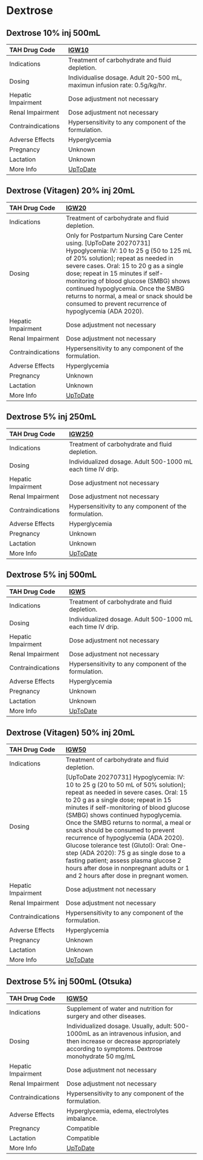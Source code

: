 # Dextrose

## Dextrose 10% inj 500mL

| TAH Drug Code      | [IGW10](https://www.tahsda.org.tw/drugs/hissearch.php?drug_code=IGW10)                                  |
|:-------------------|:--------------------------------------------------------------------------------------------------------|
| Indications        | Treatment of carbohydrate and fluid depletion.                                                          |
| Dosing             | Individualise dosage. Adult 20-500 mL, maximun infusion rate: 0.5g/kg/hr.                               |
| Hepatic Impairment | Dose adjustment not necessary                                                                           |
| Renal Impairment   | Dose adjustment not necessary                                                                           |
| Contraindications  | Hypersensitivity to any component of the formulation.                                                   |
| Adverse Effects    | Hyperglycemia                                                                                           |
| Pregnancy          | Unknown                                                                                                 |
| Lactation          | Unknown                                                                                                 |
| More Info          | [UpToDate](https://www.uptodate.com/contents/instant-glucose-and-intravenous-dextrose-drug-information) |

## Dextrose (Vitagen) 20% inj 20mL

| TAH Drug Code      | [IGW20](https://www.tahsda.org.tw/drugs/hissearch.php?drug_code=IGW20)                                                                                                                                                                                                                                                                                                                                                   |
|:-------------------|:-------------------------------------------------------------------------------------------------------------------------------------------------------------------------------------------------------------------------------------------------------------------------------------------------------------------------------------------------------------------------------------------------------------------------|
| Indications        | Treatment of carbohydrate and fluid depletion.                                                                                                                                                                                                                                                                                                                                                                           |
| Dosing             | Only for Postpartum Nursing Care Center using. [UpToDate 20270731] Hypoglycemia: IV: 10 to 25 g (50 to 125 mL of 20% solution); repeat as needed in severe cases. Oral: 15 to 20 g as a single dose; repeat in 15 minutes if self-monitoring of blood glucose (SMBG) shows continued hypoglycemia. Once the SMBG returns to normal, a meal or snack should be consumed to prevent recurrence of hypoglycemia (ADA 2020). |
| Hepatic Impairment | Dose adjustment not necessary                                                                                                                                                                                                                                                                                                                                                                                            |
| Renal Impairment   | Dose adjustment not necessary                                                                                                                                                                                                                                                                                                                                                                                            |
| Contraindications  | Hypersensitivity to any component of the formulation.                                                                                                                                                                                                                                                                                                                                                                    |
| Adverse Effects    | Hyperglycemia                                                                                                                                                                                                                                                                                                                                                                                                            |
| Pregnancy          | Unknown                                                                                                                                                                                                                                                                                                                                                                                                                  |
| Lactation          | Unknown                                                                                                                                                                                                                                                                                                                                                                                                                  |
| More Info          | [UpToDate](https://www.uptodate.com/contents/instant-glucose-and-intravenous-dextrose-drug-information)                                                                                                                                                                                                                                                                                                                  |

## Dextrose 5% inj 250mL

| TAH Drug Code      | [IGW250](https://www.tahsda.org.tw/drugs/hissearch.php?drug_code=IGW250)                                |
|:-------------------|:--------------------------------------------------------------------------------------------------------|
| Indications        | Treatment of carbohydrate and fluid depletion.                                                          |
| Dosing             | Individualized dosage. Adult 500-1000 mL each time IV drip.                                             |
| Hepatic Impairment | Dose adjustment not necessary                                                                           |
| Renal Impairment   | Dose adjustment not necessary                                                                           |
| Contraindications  | Hypersensitivity to any component of the formulation.                                                   |
| Adverse Effects    | Hyperglycemia                                                                                           |
| Pregnancy          | Unknown                                                                                                 |
| Lactation          | Unknown                                                                                                 |
| More Info          | [UpToDate](https://www.uptodate.com/contents/instant-glucose-and-intravenous-dextrose-drug-information) |

## Dextrose 5% inj 500mL

| TAH Drug Code      | [IGW5](https://www.tahsda.org.tw/drugs/hissearch.php?drug_code=IGW5)                                    |
|:-------------------|:--------------------------------------------------------------------------------------------------------|
| Indications        | Treatment of carbohydrate and fluid depletion.                                                          |
| Dosing             | Individualized dosage. Adult 500-1000 mL each time IV drip.                                             |
| Hepatic Impairment | Dose adjustment not necessary                                                                           |
| Renal Impairment   | Dose adjustment not necessary                                                                           |
| Contraindications  | Hypersensitivity to any component of the formulation.                                                   |
| Adverse Effects    | Hyperglycemia                                                                                           |
| Pregnancy          | Unknown                                                                                                 |
| Lactation          | Unknown                                                                                                 |
| More Info          | [UpToDate](https://www.uptodate.com/contents/instant-glucose-and-intravenous-dextrose-drug-information) |

## Dextrose (Vitagen) 50% inj 20mL

| TAH Drug Code      | [IGW50](https://www.tahsda.org.tw/drugs/hissearch.php?drug_code=IGW50)                                                                                                                                                                                                                                                                                                                                                                                                                                                                                                                       |
|:-------------------|:---------------------------------------------------------------------------------------------------------------------------------------------------------------------------------------------------------------------------------------------------------------------------------------------------------------------------------------------------------------------------------------------------------------------------------------------------------------------------------------------------------------------------------------------------------------------------------------------|
| Indications        | Treatment of carbohydrate and fluid depletion.                                                                                                                                                                                                                                                                                                                                                                                                                                                                                                                                               |
| Dosing             | [UpToDate 20270731] Hypoglycemia: IV: 10 to 25 g (20 to 50 mL of 50% solution); repeat as needed in severe cases. Oral: 15 to 20 g as a single dose; repeat in 15 minutes if self-monitoring of blood glucose (SMBG) shows continued hypoglycemia. Once the SMBG returns to normal, a meal or snack should be consumed to prevent recurrence of hypoglycemia (ADA 2020). Glucose tolerance test (Glutol): Oral: One-step (ADA 2020): 75 g as single dose to a fasting patient; assess plasma glucose 2 hours after dose in nonpregnant adults or 1 and 2 hours after dose in pregnant women. |
| Hepatic Impairment | Dose adjustment not necessary                                                                                                                                                                                                                                                                                                                                                                                                                                                                                                                                                                |
| Renal Impairment   | Dose adjustment not necessary                                                                                                                                                                                                                                                                                                                                                                                                                                                                                                                                                                |
| Contraindications  | Hypersensitivity to any component of the formulation.                                                                                                                                                                                                                                                                                                                                                                                                                                                                                                                                        |
| Adverse Effects    | Hyperglycemia                                                                                                                                                                                                                                                                                                                                                                                                                                                                                                                                                                                |
| Pregnancy          | Unknown                                                                                                                                                                                                                                                                                                                                                                                                                                                                                                                                                                                      |
| Lactation          | Unknown                                                                                                                                                                                                                                                                                                                                                                                                                                                                                                                                                                                      |
| More Info          | [UpToDate](https://www.uptodate.com/contents/instant-glucose-and-intravenous-dextrose-drug-information)                                                                                                                                                                                                                                                                                                                                                                                                                                                                                      |

## Dextrose 5% inj 500mL (Otsuka)

| TAH Drug Code      | [IGW5O](https://www.tahsda.org.tw/drugs/hissearch.php?drug_code=IGW5O)                                                                                                         |
|:-------------------|:-------------------------------------------------------------------------------------------------------------------------------------------------------------------------------|
| Indications        | Supplement of water and nutrition for surgery and other diseases.                                                                                                              |
| Dosing             | Individualized dosage. Usually, adult: 500-1000mL as an intravenous infusion, and then increase or decrease appropriately according to symptoms. Dextrose monohydrate 50 mg/mL |
| Hepatic Impairment | Dose adjustment not necessary                                                                                                                                                  |
| Renal Impairment   | Dose adjustment not necessary                                                                                                                                                  |
| Contraindications  | Hypersensitivity to any component of the formulation.                                                                                                                          |
| Adverse Effects    | Hyperglycemia, edema, electrolytes imbalance.                                                                                                                                  |
| Pregnancy          | Compatible                                                                                                                                                                     |
| Lactation          | Compatible                                                                                                                                                                     |
| More Info          | [UpToDate](https://www.uptodate.com/contents/instant-glucose-and-intravenous-dextrose-drug-information)                                                                        |

